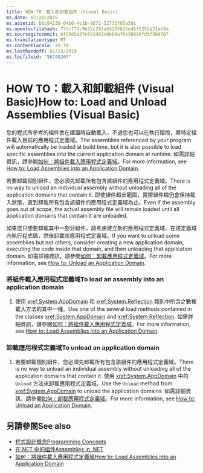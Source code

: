 ```yaml
---
title: HOW TO：載入和卸載組件 (Visual Basic)
ms.date: 07/20/2015
ms.assetid: bbc84236-04b6-4c1b-9672-52773f65a5dc
ms.openlocfilehash: 77dc773c9e32c293ab5155b15e45f5255e31ab9a
ms.sourcegitcommit: 8f95d3a37e591963ebbb9af6e90686fd5f3b8707
ms.translationtype: MT
ms.contentlocale: zh-TW
ms.lasthandoff: 02/23/2019
ms.locfileid: "56745207"
---
```

# <a name="how-to-load-and-unload-assemblies-visual-basic"></a><span data-ttu-id="b2535-102">HOW TO：載入和卸載組件 (Visual Basic)</span><span class="sxs-lookup"><span data-stu-id="b2535-102">How to: Load and Unload Assemblies (Visual Basic)</span></span>
<span data-ttu-id="b2535-103">您的程式所參考的組件會在建置時自動載入，不過您也可以在執行階段，將特定組件載入目前的應用程式定義域。</span><span class="sxs-lookup"><span data-stu-id="b2535-103">The assemblies referenced by your program will automatically be loaded at build time, but it is also possible to load specific assemblies into the current application domain at runtime.</span></span> <span data-ttu-id="b2535-104">如需詳細資訊，請參閱[如何：將組件載入應用程式定義域](../../../../framework/app-domains/how-to-load-assemblies-into-an-application-domain.md)。</span><span class="sxs-lookup"><span data-stu-id="b2535-104">For more information, see [How to: Load Assemblies into an Application Domain](../../../../framework/app-domains/how-to-load-assemblies-into-an-application-domain.md).</span></span>  
  
 <span data-ttu-id="b2535-105">若要卸載個別組件，您必須先卸載所有包含該組件的應用程式定義域。</span><span class="sxs-lookup"><span data-stu-id="b2535-105">There is no way to unload an individual assembly without unloading all of the application domains that contain it.</span></span> <span data-ttu-id="b2535-106">即使組件超出範圍，實際組件檔仍會保持載入狀態，直到卸載所有包含該組件的應用程式定義域為止。</span><span class="sxs-lookup"><span data-stu-id="b2535-106">Even if the assembly goes out of scope, the actual assembly file will remain loaded until all application domains that contain it are unloaded.</span></span>  
  
 <span data-ttu-id="b2535-107">如果您只想要卸載其中一部分組件，請考慮建立新的應用程式定義域、在該定義域內執行程式碼，然後卸載該應用程式定義域。</span><span class="sxs-lookup"><span data-stu-id="b2535-107">If you want to unload some assemblies but not others, consider creating a new application domain, executing the code inside that domain, and then unloading that application domain.</span></span> <span data-ttu-id="b2535-108">如需詳細資訊，請參閱[如何：卸載應用程式定義域](../../../../framework/app-domains/how-to-unload-an-application-domain.md)。</span><span class="sxs-lookup"><span data-stu-id="b2535-108">For more information, see [How to: Unload an Application Domain](../../../../framework/app-domains/how-to-unload-an-application-domain.md).</span></span>  
  
### <a name="to-load-an-assembly-into-an-application-domain"></a><span data-ttu-id="b2535-109">將組件載入應用程式定義域</span><span class="sxs-lookup"><span data-stu-id="b2535-109">To load an assembly into an application domain</span></span>  
  
1.  <span data-ttu-id="b2535-110">使用 <xref:System.AppDomain> 和 <xref:System.Reflection> 類別中所含之數種載入方法的其中一種。</span><span class="sxs-lookup"><span data-stu-id="b2535-110">Use one of the several load methods contained in the classes <xref:System.AppDomain> and <xref:System.Reflection>.</span></span> <span data-ttu-id="b2535-111">如需詳細資訊，請參閱[如何：將組件載入應用程式定義域](../../../../framework/app-domains/how-to-load-assemblies-into-an-application-domain.md)。</span><span class="sxs-lookup"><span data-stu-id="b2535-111">For more information, see [How to: Load Assemblies into an Application Domain](../../../../framework/app-domains/how-to-load-assemblies-into-an-application-domain.md).</span></span>  
  
### <a name="to-unload-an-application-domain"></a><span data-ttu-id="b2535-112">卸載應用程式定義域</span><span class="sxs-lookup"><span data-stu-id="b2535-112">To unload an application domain</span></span>  
  
1.  <span data-ttu-id="b2535-113">若要卸載個別組件，您必須先卸載所有包含該組件的應用程式定義域。</span><span class="sxs-lookup"><span data-stu-id="b2535-113">There is no way to unload an individual assembly without unloading all of the application domains that contain it.</span></span> <span data-ttu-id="b2535-114">使用 <xref:System.AppDomain> 中的 `Unload` 方法來卸載應用程式定義域。</span><span class="sxs-lookup"><span data-stu-id="b2535-114">Use the `Unload` method from <xref:System.AppDomain> to unload the application domains.</span></span> <span data-ttu-id="b2535-115">如需詳細資訊，請參閱[如何：卸載應用程式定義域](../../../../framework/app-domains/how-to-unload-an-application-domain.md)。</span><span class="sxs-lookup"><span data-stu-id="b2535-115">For more information, see [How to: Unload an Application Domain](../../../../framework/app-domains/how-to-unload-an-application-domain.md).</span></span>  
  
## <a name="see-also"></a><span data-ttu-id="b2535-116">另請參閱</span><span class="sxs-lookup"><span data-stu-id="b2535-116">See also</span></span>
- [<span data-ttu-id="b2535-117">程式設計概念</span><span class="sxs-lookup"><span data-stu-id="b2535-117">Programming Concepts</span></span>](../../../../visual-basic/programming-guide/concepts/index.md)
- [<span data-ttu-id="b2535-118">在.NET 中的組件</span><span class="sxs-lookup"><span data-stu-id="b2535-118">Assemblies in .NET</span></span>](../../../../standard/assembly/index.md)
- [<span data-ttu-id="b2535-119">如何：將組件載入應用程式定義域</span><span class="sxs-lookup"><span data-stu-id="b2535-119">How to: Load Assemblies into an Application Domain</span></span>](../../../../framework/app-domains/how-to-load-assemblies-into-an-application-domain.md)
